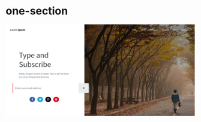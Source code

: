 # one-section

![section-loremIpsum](https://github.com/JoaoMaiaa/one-section/blob/main/assets/img/loremIpsum.jpg)

